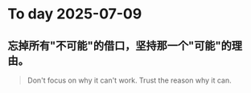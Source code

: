 
# To day 2025-07-09


## 忘掉所有"不可能"的借口，坚持那一个"可能"的理由。
> Don't focus on why it can't work. Trust the reason why it can.​

    